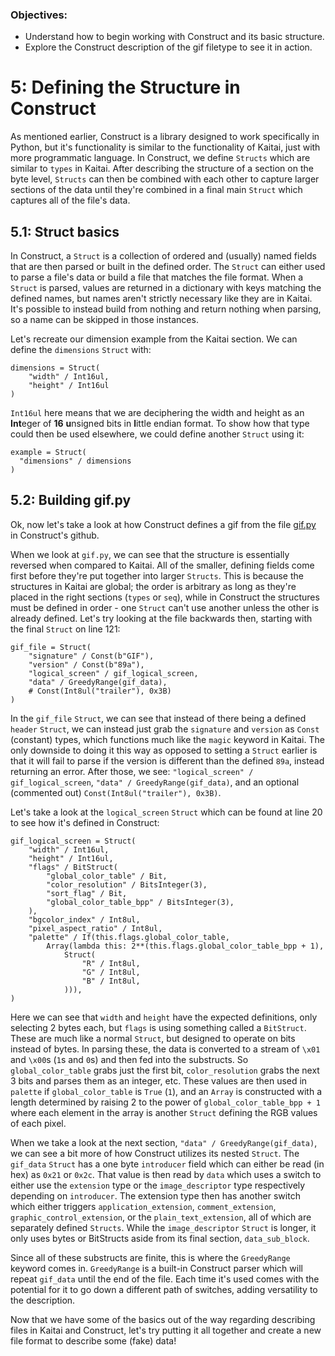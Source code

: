 ### Objectives:
* Understand how to begin working with Construct and its basic structure. 
* Explore the Construct description of the gif filetype to see it in action.

# 5: Defining the Structure in Construct

As mentioned earlier, Construct is a library designed to work specifically in Python, but it's functionality is similar to the functionality of Kaitai, just with more programmatic language. In Construct, we define `Structs` which are similar to `types` in Kaitai. After describing the structure of a section on the byte level, `Structs` can then be combined with each other to capture larger sections of the data until they're combined in a final main `Struct` which captures all of the file's data.

## 5.1: Struct basics

In Construct, a `Struct` is a collection of ordered and (usually) named fields that are then parsed or built in the defined order. The `Struct` can either used to parse a file's data or build a file that matches the file format. When a `Struct` is parsed, values are returned in a dictionary with keys matching the defined names, but names aren't strictly necessary like they are in Kaitai. It's possible to instead build from nothing and return nothing when parsing, so a name can be skipped in those instances. 

Let's recreate our dimension example from the Kaitai section. We can define the `dimensions` `Struct` with:

```
dimensions = Struct(
    "width" / Int16ul,
    "height" / Int16ul
)
```

`Int16ul` here means that we are deciphering the width and height as an **Int**eger of **16** **u**nsigned bits in **l**ittle endian format. To show how that type could then be used elsewhere, we could define another `Struct` using it:

```
example = Struct(
  "dimensions" / dimensions
)
```

## 5.2: Building gif.py

Ok, now let's take a look at how Construct defines a gif from the file [gif.py](https://github.com/construct/construct/blob/master/deprecated_gallery/gif.py) in Construct's github. 

When we look at `gif.py`, we can see that the structure is essentially reversed when compared to Kaitai. All of the smaller, defining fields come first before they're put together into larger `Structs`. This is because the structures in Kaitai are global; the order is arbitrary as long as they're placed in the right sections (`types` or `seq`), while in Construct the structures must be defined in order - one `Struct` can't use another unless the other is already defined. Let's try looking at the file backwards then, starting with the final `Struct` on line 121:

```
gif_file = Struct(
    "signature" / Const(b"GIF"),
    "version" / Const(b"89a"),
    "logical_screen" / gif_logical_screen,
    "data" / GreedyRange(gif_data),
    # Const(Int8ul("trailer"), 0x3B)
)
```

In the `gif_file` `Struct`, we can see that instead of there being a defined `header` `Struct`, we can instead just grab the `signature` and `version` as `Const` (constant) types, which functions much like the `magic` keyword in Kaitai. The only downside to doing it this way as opposed to setting a `Struct` earlier is that it will fail to parse if the version is different than the defined `89a`, instead returning an error. After those, we see: `"logical_screen" / gif_logical_screen`, `"data" / GreedyRange(gif_data)`, and an optional (commented out) `Const(Int8ul("trailer"), 0x3B)`. 

Let's take a look at the `logical_screen` `Struct` which can be found at line 20 to see how it's defined in Construct:

```
gif_logical_screen = Struct(
    "width" / Int16ul,
    "height" / Int16ul,
    "flags" / BitStruct(
        "global_color_table" / Bit,
        "color_resolution" / BitsInteger(3),
        "sort_flag" / Bit,
        "global_color_table_bpp" / BitsInteger(3),
    ),
    "bgcolor_index" / Int8ul,
    "pixel_aspect_ratio" / Int8ul,
    "palette" / If(this.flags.global_color_table,
        Array(lambda this: 2**(this.flags.global_color_table_bpp + 1),
            Struct(
                "R" / Int8ul,
                "G" / Int8ul,
                "B" / Int8ul,
            ))),
)
```

Here we can see that `width` and `height` have the expected definitions, only selecting 2 bytes each, but `flags` is using something called a `BitStruct`. These are much like a normal `Struct`, but designed to operate on bits instead of bytes. In parsing these, the data is converted to a stream of `\x01` and `\x00`s (`1`s and `0`s) and then fed into the substructs. So `global_color_table` grabs just the first bit, `color_resolution` grabs the next 3 bits and parses them as an integer, etc. These values are then used in `palette` if `global_color_table` is `True` (`1`), and an `Array` is constructed with a length determined by raising 2 to the power of `global_color_table_bpp + 1` where each element in the array is another `Struct` defining the RGB values of each pixel.

When we take a look at the next section, `"data" / GreedyRange(gif_data)`, we can see a bit more of how Construct utilizes its nested `Struct`. The `gif_data` `Struct` has a one byte `introducer` field which can either be read (in hex) as `0x21` or `0x2c`. That value is then read by `data` which uses a switch to either use the `extension` type or the `image_descriptor` type respectively depending on `introducer`. The extension type then has another switch which either triggers `application_extension`, `comment_extension`, `graphic_control_extension`, or the `plain_text_extension`, all of which are separately defined `Structs`. While the `image_descriptor` `Struct` is longer, it only uses bytes or BitStructs aside from its final section, `data_sub_block`. 

Since all of these substructs are finite, this is where the `GreedyRange` keyword comes in. `GreedyRange` is a built-in Construct parser which will repeat `gif_data` until the end of the file. Each time it's used comes with the potential for it to go down a different path of switches, adding versatility to the description.

Now that we have some of the basics out of the way regarding describing files in Kaitai and Construct, let's try putting it all together and create a new file format to describe some (fake) data!